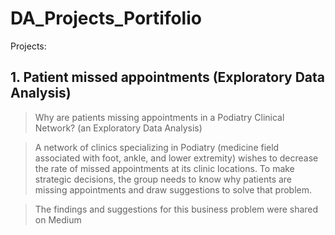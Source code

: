 # DA_Projects_Portifolio

Projects:

## 1. Patient missed appointments (Exploratory Data Analysis)

> Why are patients missing appointments in a Podiatry Clinical Network? (an Exploratory Data Analysis)

> A network of clinics specializing in Podiatry (medicine field associated with foot, ankle, and lower extremity) wishes to decrease the rate of missed appointments at its clinic locations. To make strategic decisions, the group needs to know why patients are missing appointments and draw suggestions to solve that problem.  

> The findings and suggestions for this business problem were shared on Medium
